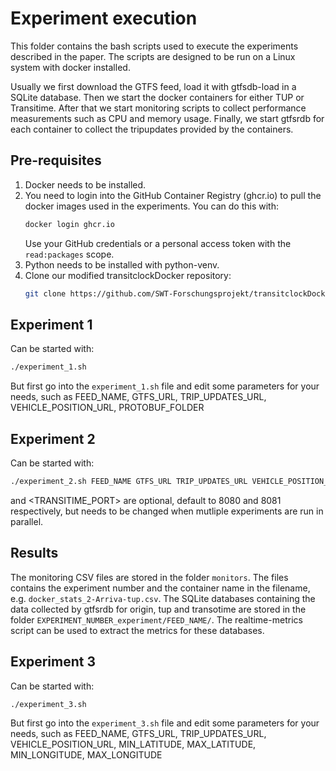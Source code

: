 # Experiment execution

This folder contains the bash scripts used to execute the experiments described in the paper. 
The scripts are designed to be run on a Linux system with docker installed.

Usually we first download the GTFS feed, load it with gtfsdb-load in a SQLite database.
Then we start the docker containers for either TUP or Transitime.
After that we start monitoring scripts to collect performance measurements such as CPU and memory usage.
Finally, we start gtfsrdb for each container to collect the tripupdates provided by the containers.

## Pre-requisites

1. Docker needs to be installed.
2. You need to login into the GitHub Container Registry (ghcr.io) to pull the docker images used in the experiments. You can do this with:
   ```bash
   docker login ghcr.io
   ```
   Use your GitHub credentials or a personal access token with the `read:packages` scope.
3. Python needs to be installed with python-venv.
4. Clone our modified transitclockDocker repository:
   ```bash
   git clone https://github.com/SWT-Forschungsprojekt/transitclockDocker.git
   ```

## Experiment 1
Can be started with:
```bash
./experiment_1.sh
```
But first go into the `experiment_1.sh` file and edit some parameters for your needs, such as FEED_NAME, GTFS_URL, TRIP_UPDATES_URL, VEHICLE_POSITION_URL, PROTOBUF_FOLDER 

## Experiment 2

Can be started with:
```bash
./experiment_2.sh FEED_NAME GTFS_URL TRIP_UPDATES_URL VEHICLE_POSITION_URL MIN_LATITUDE MAX_LATITUDE MIN_LONGITUDE MAX_LONGITUDE <PORT> <TRANSITIME_PORT>"
```
<PORT> and <TRANSITIME_PORT> are optional, default to 8080 and 8081 respectively, but needs to be changed when mutliple experiments are run in parallel.

## Results

The monitoring CSV files are stored in the folder `monitors`.
The files contains the experiment number and the container name in the filename, e.g. `docker_stats_2-Arriva-tup.csv`.
The SQLite databases containing the data collected by gtfsrdb for origin, tup and transotime are stored in the folder `EXPERIMENT_NUMBER_experiment/FEED_NAME/`.
The realtime-metrics script can be used to extract the metrics for these databases.

## Experiment 3
Can be started with:
```bash
./experiment_3.sh
```
But first go into the `experiment_3.sh` file and edit some parameters for your needs, such as FEED_NAME, GTFS_URL, TRIP_UPDATES_URL, VEHICLE_POSITION_URL, MIN_LATITUDE, MAX_LATITUDE, MIN_LONGITUDE, MAX_LONGITUDE